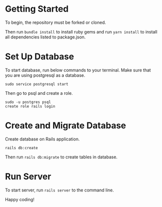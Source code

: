 # Getting Started

To begin, the repository must be forked or cloned.

Then run `bundle install` to install ruby gems and run `yarn install` to install all dependencies listed to package.json.

# Set Up Database

To start database, run below commands to your terminal. Make sure that you are using postgresql as a database.

```
sudo service postgresql start
```

Then go to psql and create a role.

```
sudo -u postgres psql
create role rails login
```

# Create and Migrate Database

Create database on Rails application.

```
rails db:create
```

Then run `rails db:migrate` to create tables in database.

# Run Server

To start server, run `rails server` to the command line.

Happy coding!

